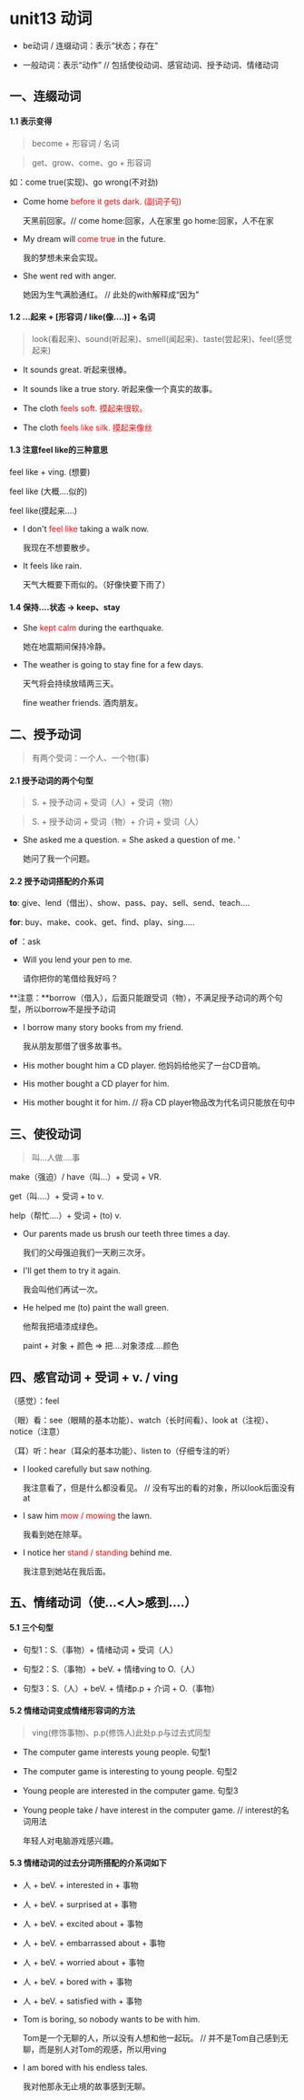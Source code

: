 # unit13 动词

- be动词 / 连缀动词：表示“状态；存在”

- 一般动词：表示“动作” // 包括使役动词、感官动词、授予动词、情绪动词 

## 一、连缀动词

#### 1.1 表示变得

> become + 形容词 / 名词

> get、grow、come、go + 形容词

如：come true(实现)、go wrong(不对劲)

- Come home <font color='red'>before it gets dark.</font> <font color='red'>(副词子句)</font>

  天黑前回家。// come home:回家，人在家里  go home:回家，人不在家

- My dream will <font color='red'>come true</font> in the future. 

  我的梦想未来会实现。

- She went red with anger. 

  她因为生气满脸通红。 // 此处的with解释成“因为”

#### 1.2 ...起来 + [形容词 / like(像....)] + 名词

> look(看起来)、sound(听起来)、smell(闻起来)、taste(尝起来)、feel(感觉起来)

- It sounds great. 听起来很棒。

- It sounds like a true story. 听起来像一个真实的故事。

- The cloth <font color='red'>feels soft. 摸起来很软。</font>

- The cloth <font color='red'>feels like silk. 摸起来像丝 </font>

#### 1.3 注意feel like的三种意思

feel like + ving. (想要)

feel like (大概....似的)

feel like(摸起来....)

- I don't <font color='red'>feel like</font> taking a walk now. 

  我现在不想要散步。

- It feels like rain.

   天气大概要下雨似的。（好像快要下雨了）

#### 1.4 保持....状态 -> keep、stay

- She <font color='red'>kept calm</font> during the earthquake. 

  她在地震期间保持冷静。

- The weather is going to stay fine for a few days. 

  天气将会持续放晴两三天。

  fine weather friends. 酒肉朋友。



## 二、授予动词

> 有两个受词：一个人、一个物(事)

#### 2.1 授予动词的两个句型

> S. + 授予动词 + 受词（人）+ 受词（物）

> S. + 授予动词 + 受词（物）+ 介词 + 受词（人）

- She asked me a question. = She asked a question of me. '

  她问了我一个问题。

#### 2.2 授予动词搭配的介系词

**to**: give、lend（借出）、show、pass、pay、sell、send、teach....

**for**: buy、make、cook、get、find、play、sing.....

**of** ：ask

- Will you lend your pen to me. 

  请你把你的笔借给我好吗？ 

**注意：**borrow（借入），后面只能跟受词（物），不满足授予动词的两个句型，所以borrow不是授予动词

- I borrow many story books from my friend. 

  我从朋友那借了很多故事书。

- His mother bought him a CD player. 他妈妈给他买了一台CD音响。 

- His mother bought a CD player for him. 

- His mother bought it for him.  // 将a CD player物品改为代名词只能放在句中



## 三、使役动词

> 叫...人做....事

make（强迫）/ have（叫...）+ 受词 + VR. 

get（叫....）+ 受词 + to v. 

help（帮忙....）+ 受词 + (to) v. 

- Our parents made us brush our teeth three times a day. 

  我们的父母强迫我们一天刷三次牙。 

- I'll get them to try it again. 

  我会叫他们再试一次。

- He helped me (to) paint the wall green. 

  他帮我把墙漆成绿色。

  paint + 对象 + 颜色 => 把....对象漆成....颜色



## 四、感官动词 + 受词 + v. / ving

（感觉）：feel

（眼）看：see（眼睛的基本功能）、watch（长时间看）、look at（注视）、notice（注意）

（耳）听：hear（耳朵的基本功能）、listen to（仔细专注的听）

- I looked carefully but saw nothing.  

  我注意看了，但是什么都没看见。  // 没有写出的看的对象，所以look后面没有at 

- I saw him <font color='red'>mow / mowing</font> the lawn. 

  我看到她在除草。

- I notice her <font color='red'>stand / standing</font> behind me. 

  我注意到她站在我后面。



## 五、情绪动词（使...<人>感到....）

#### 5.1 三个句型

- 句型1：S.（事物）+ 情绪动词 + 受词（人）

- 句型2：S.（事物）+ beV. + 情绪ving to O.（人）

- 句型3：S.（人）+ beV. + 情绪p.p + 介词 + O.（事物）

#### 5.2 情绪动词变成情绪形容词的方法

> ving(修饰事物)、p.p(修饰人)此处p.p与过去式同型

- The computer game interests young people.   句型1

- The computer game is interesting to young people. 句型2

- Young people are interested in the computer game. 句型3

- Young people take / have interest in the computer game. // interest的名词用法

  年轻人对电脑游戏感兴趣。

#### 5.3 情绪动词的过去分词所搭配的介系词如下

- 人 + beV. + interested in + 事物

- 人 + beV. + surprised at + 事物

- 人 + beV. + excited about + 事物

- 人 + beV. + embarrassed about + 事物

- 人 + beV. + worried about + 事物

- 人 + beV. + bored with + 事物

- 人 + beV. + satisfied with + 事物

- Tom is boring, so nobody wants to be with him. 

  Tom是一个无聊的人，所以没有人想和他一起玩。 // 并不是Tom自己感到无聊，而是别人对Tom的观感，所以用ving

- I am bored with his endless tales. 

  我对他那永无止境的故事感到无聊。
